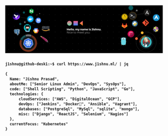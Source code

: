 # [![Jishnu header](https://raw.githubusercontent.com/j1shnu/j1shnu/main/assets/banner.png)](https://www.j1shnu.ml/)

<h4>
 
```shell
j1shnu@github-desk1:~$ curl https://www.j1shnu.ml/ | jq

{
  Name: "Jishnu Prasad",
  aboutMe: ["Senior Linux Admin", "DevOps", "SysOps"],
  code: ["Shell Scripting", "Python", "JavaScript", "Go"],
  technologies: {
      cloudServices: ["AWS", "DigitalOcean", "GCP"],
      devOps: ["Jenkins", "Docker🐳", "Ansible", "Vagrant"],
      databases: ["PostgreSql", "MySql", "sqlite", "mongo"],
      misc: ["Django", "ReactJS", "Selenium", "Nagios"]
  },
  currentFocus: "Kubernetes"
}

```
</h4>
